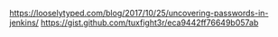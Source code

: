 https://looselytyped.com/blog/2017/10/25/uncovering-passwords-in-jenkins/
https://gist.github.com/tuxfight3r/eca9442ff76649b057ab
